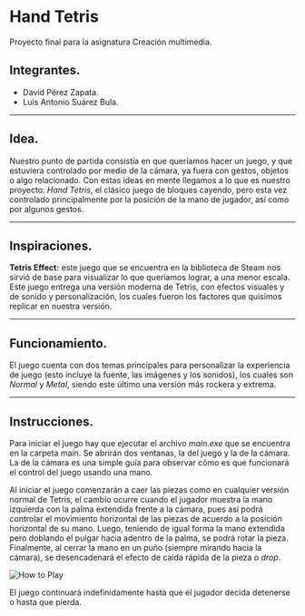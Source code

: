 # **Hand Tetris**

Proyecto final para la asignatura Creación multimedia.

## **Integrantes.**

* David Pérez Zapata.
* Luis Antonio Suárez Bula.

---

## **Idea.**

Nuestro punto de partida consistía en que queríamos hacer un juego, y que estuviera controlado por medio de la cámara, ya fuera con gestos, objetos o algo relacionado. Con estas ideas en mente llegamos a lo que es nuestro proyecto: *Hand Tetris*, el clásico juego de bloques cayendo, pero esta vez controlado principalmente por la posición de la mano de jugador, así como por algunos gestos.

---

## **Inspiraciones.**

**Tetris Effect:** este juego que se encuentra en la biblioteca de Steam nos sirvió de base para visualizar lo que queríamos lograr, a una menor escala. Este juego entrega una versión moderna de Tetris, con efectos visuales y de sonido y personalización, los cuales fueron los factores que quisimos replicar en nuestra versión.

---

## **Funcionamiento.**

El juego cuenta con dos temas principales para personalizar la experiencia de juego (esto incluye la fuente, las imágenes y los sonidos), los cuales son *Normal* y *Metal*, siendo este último una versión más rockera y extrema.

---

## **Instrucciones.**

Para iniciar el juego hay que ejecutar el archivo *main.exe* que se encuentra en la carpeta main. Se abrirán dos ventanas, la del juego y la de la cámara. La de la cámara es una simple guía para observar cómo es que funcionará el control del juego usando una mano.

Al iniciar el juego comenzarán a caer las piezas como en cualquier versión normal de Tetris, el cambio ocurre cuando el jugador muestra la mano izquierda con la palma extendida frente a la cámara, pues así podrá controlar el movimiento horizontal de las piezas de acuerdo a la posición horizontal de su mano. Luego, teniendo de igual forma la mano extendida pero doblando el pulgar hacia adentro de la palma, se podrá rotar la pieza. Finalmente, al cerrar la mano en un puño (siempre mirando hacia la cámara), se desencadenará el efecto de caída rápida de la pieza o *drop*.

![How to Play](https://github.com/Lusuarezb/FinalProject/assets/83037028/25111fba-0eaf-46bf-9a85-ee8f9330d90d)

El juego continuará indefinidamente hasta que el jugador decida detenerse o hasta que pierda.
